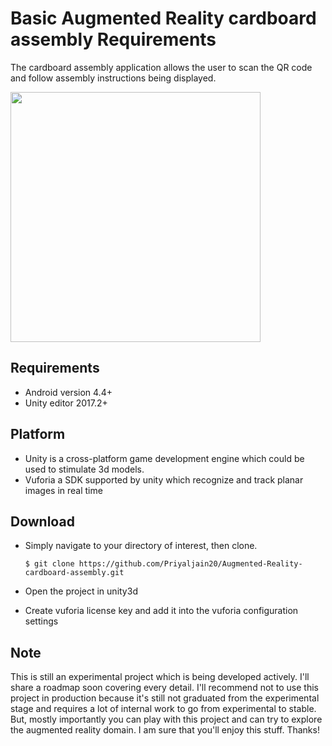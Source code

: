 # Basic Augmented Reality cardboard assembly Requirements

The cardboard assembly application allows the user to scan the QR code and follow assembly instructions being displayed.

<img src="https://drive.google.com/uc?export=view&id=17Y3C1YGosRuBjvzPjWmDfF5-r65A5yEJ" width="400" height="400" />

## Requirements

- Android version 4.4+
- Unity editor 2017.2+


## Platform
- Unity is a cross-platform game development engine which could be used to stimulate 3d models.
- Vuforia a SDK supported by unity which recognize and track planar images in real time

## Download
- Simply navigate to your directory of interest, then clone.
      
      $ git clone https://github.com/Priyaljain20/Augmented-Reality-cardboard-assembly.git

- Open the project in unity3d
- Create vuforia license key and add it into the vuforia configuration settings

## Note
This is still an experimental project which is being developed actively. I'll share a roadmap soon covering every detail. I'll recommend not to use this project in production because it's still not graduated from the experimental stage and requires a lot of internal work to go from experimental to stable. But, mostly importantly you can play with this project and can try to explore the augmented reality domain. I am sure that you'll enjoy this stuff. Thanks!
